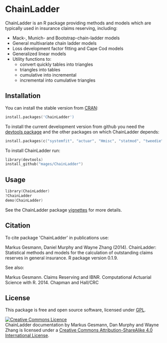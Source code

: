 # ChainLadder 

ChainLadder is an R package providing methods and models which are typically 
used in insurance claims reserving, including:

- Mack-, Munich- and Bootstrap-chain-ladder models
- General multivariate chain ladder models 
- Loss development factor fitting and Cape Cod models 
- Generalized linear models 
- Utility functions to:
  - convert quickly tables into triangles
  - triangles into tables 
  - cumulative into incremental 
  - incremental into cumulative triangles

## Installation

You can install the stable version from
[CRAN](http://cran.r-project.org/package=ChainLadder):

```s
install.packages('ChainLadder')
```

To install the current development version from github you need the [devtools package](http://cran.r-project.org/web/packages/devtools/index.html) and the other packages on which ChainLadder depends:

```s
install.packages(c("systemfit", "actuar", "Hmisc", "statmod", "tweedie", "cplm"))
```

To install ChainLadder run:
```s
library(devtools)
install_github("mages/ChainLadder")
```

## Usage

```s
library(ChainLadder)
?ChainLadder
demo(ChainLadder)
```

See the ChainLadder package [vignettes](http://cran.r-project.org/web/packages/ChainLadder/) for more details. 

## Citation

To cite package 'ChainLadder' in publications use:

  Markus Gesmann, Daniel Murphy and Wayne Zhang (2014). ChainLadder:
  Statistical methods and models for the calculation of outstanding claims
  reserves in general insurance. R package version 0.1.9.
  
See also:

  Markus Gesmann. Claims Reserving and IBNR. Computational Actuarial Science
  with R. 2014. Chapman and Hall/CRC

## License

This package is free and open source software, licensed under [GPL](https://www.gnu.org/copyleft/gpl.html).

<a rel="license" href="http://creativecommons.org/licenses/by-sa/4.0/deed.en_GB"><img alt="Creative Commons Licence" class="c1" src="http://i.creativecommons.org/l/by-sa/4.0/80x15.png" /></a><br />
<span>ChainLadder documentation</span> by Markus Gesmann, Dan Murphy and Wayne Zhang is licensed under a <a rel="license" href="http://creativecommons.org/licenses/by-sa/4.0/deed.en_GB">Creative Commons Attribution-ShareAlike 4.0 International License</a>. 